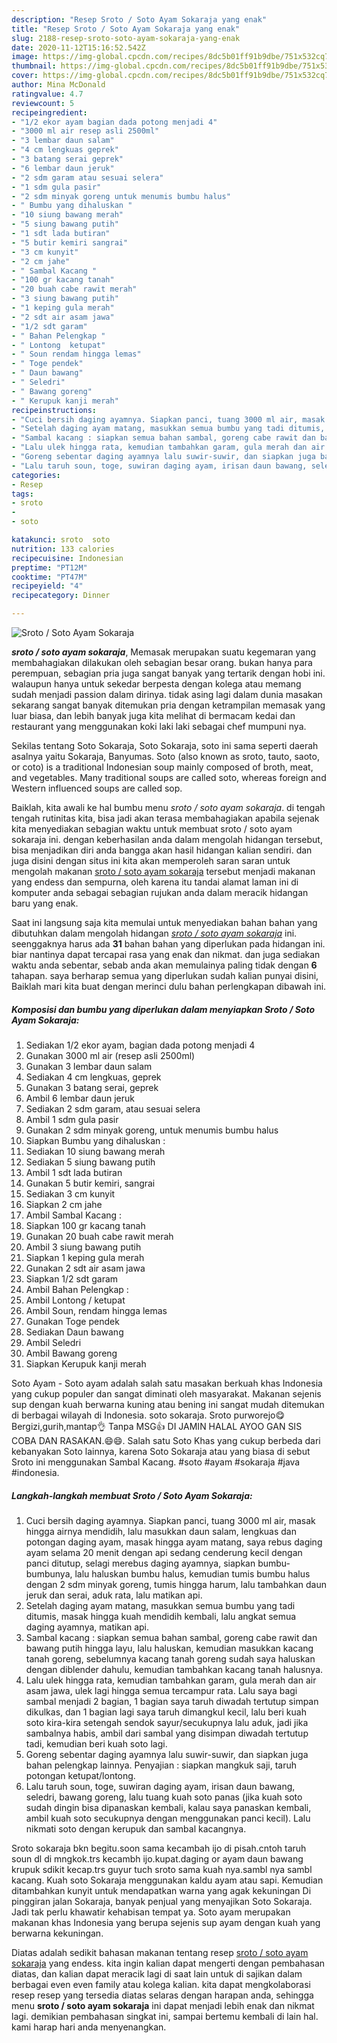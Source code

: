```yaml
---
description: "Resep Sroto / Soto Ayam Sokaraja yang enak"
title: "Resep Sroto / Soto Ayam Sokaraja yang enak"
slug: 2188-resep-sroto-soto-ayam-sokaraja-yang-enak
date: 2020-11-12T15:16:52.542Z
image: https://img-global.cpcdn.com/recipes/8dc5b01ff91b9dbe/751x532cq70/sroto-soto-ayam-sokaraja-foto-resep-utama.jpg
thumbnail: https://img-global.cpcdn.com/recipes/8dc5b01ff91b9dbe/751x532cq70/sroto-soto-ayam-sokaraja-foto-resep-utama.jpg
cover: https://img-global.cpcdn.com/recipes/8dc5b01ff91b9dbe/751x532cq70/sroto-soto-ayam-sokaraja-foto-resep-utama.jpg
author: Mina McDonald
ratingvalue: 4.7
reviewcount: 5
recipeingredient:
- "1/2 ekor ayam bagian dada potong menjadi 4"
- "3000 ml air resep asli 2500ml"
- "3 lembar daun salam"
- "4 cm lengkuas geprek"
- "3 batang serai geprek"
- "6 lembar daun jeruk"
- "2 sdm garam atau sesuai selera"
- "1 sdm gula pasir"
- "2 sdm minyak goreng untuk menumis bumbu halus"
- " Bumbu yang dihaluskan "
- "10 siung bawang merah"
- "5 siung bawang putih"
- "1 sdt lada butiran"
- "5 butir kemiri sangrai"
- "3 cm kunyit"
- "2 cm jahe"
- " Sambal Kacang "
- "100 gr kacang tanah"
- "20 buah cabe rawit merah"
- "3 siung bawang putih"
- "1 keping gula merah"
- "2 sdt air asam jawa"
- "1/2 sdt garam"
- " Bahan Pelengkap "
- " Lontong  ketupat"
- " Soun rendam hingga lemas"
- " Toge pendek"
- " Daun bawang"
- " Seledri"
- " Bawang goreng"
- " Kerupuk kanji merah"
recipeinstructions:
- "Cuci bersih daging ayamnya. Siapkan panci, tuang 3000 ml air, masak hingga airnya mendidih, lalu masukkan daun salam, lengkuas dan potongan daging ayam, masak hingga ayam matang, saya rebus daging ayam selama 20 menit dengan api sedang cenderung kecil dengan panci ditutup, selagi merebus daging ayamnya, siapkan bumbu-bumbunya, lalu haluskan bumbu halus, kemudian tumis bumbu halus dengan 2 sdm minyak goreng, tumis hingga harum, lalu tambahkan daun jeruk dan serai, aduk rata, lalu matikan api."
- "Setelah daging ayam matang, masukkan semua bumbu yang tadi ditumis, masak hingga kuah mendidih kembali, lalu angkat semua daging ayamnya, matikan api."
- "Sambal kacang : siapkan semua bahan sambal, goreng cabe rawit dan bawang putih hingga layu, lalu haluskan, kemudian masukkan kacang tanah goreng, sebelumnya kacang tanah goreng sudah saya haluskan dengan diblender dahulu, kemudian tambahkan kacang tanah halusnya."
- "Lalu ulek hingga rata, kemudian tambahkan garam, gula merah dan air asam jawa, ulek lagi hingga semua tercampur rata. Lalu saya bagi sambal menjadi 2 bagian, 1 bagian saya taruh diwadah tertutup simpan dikulkas, dan 1 bagian lagi saya taruh dimangkul kecil, lalu beri kuah soto kira-kira setengah sendok sayur/secukupnya lalu aduk, jadi jika sambalnya habis, ambil dari sambal yang disimpan diwadah tertutup tadi, kemudian beri kuah soto lagi."
- "Goreng sebentar daging ayamnya lalu suwir-suwir, dan siapkan juga bahan pelengkap lainnya. Penyajian : siapkan mangkuk saji, taruh potongan ketupat/lontong."
- "Lalu taruh soun, toge, suwiran daging ayam, irisan daun bawang, seledri, bawang goreng, lalu tuang kuah soto panas (jika kuah soto sudah dingin bisa dipanaskan kembali, kalau saya panaskan kembali, ambil kuah soto secukupnya dengan menggunakan panci kecil). Lalu nikmati soto dengan kerupuk dan sambal kacangnya."
categories:
- Resep
tags:
- sroto
- 
- soto

katakunci: sroto  soto 
nutrition: 133 calories
recipecuisine: Indonesian
preptime: "PT12M"
cooktime: "PT47M"
recipeyield: "4"
recipecategory: Dinner

---
```



![Sroto / Soto Ayam Sokaraja](https://img-global.cpcdn.com/recipes/8dc5b01ff91b9dbe/751x532cq70/sroto-soto-ayam-sokaraja-foto-resep-utama.jpg)

<b><i>sroto / soto ayam sokaraja</i></b>, Memasak merupakan suatu kegemaran yang membahagiakan dilakukan oleh sebagian besar orang. bukan hanya para perempuan, sebagian pria juga sangat banyak yang tertarik dengan hobi ini. walaupun hanya untuk sekedar berpesta dengan kolega atau memang sudah menjadi passion dalam dirinya. tidak asing lagi dalam dunia masakan sekarang sangat banyak ditemukan pria dengan ketrampilan memasak yang luar biasa, dan lebih banyak juga kita melihat di bermacam kedai dan restaurant yang menggunakan koki laki laki sebagai chef mumpuni nya.

Sekilas tentang Soto Sokaraja, Soto Sokaraja, soto ini sama seperti daerah asalnya yaitu Sokaraja, Banyumas. Soto (also known as sroto, tauto, saoto, or coto) is a traditional Indonesian soup mainly composed of broth, meat, and vegetables. Many traditional soups are called soto, whereas foreign and Western influenced soups are called sop.

Baiklah, kita awali ke hal bumbu menu <i>sroto / soto ayam sokaraja</i>. di tengah tengah rutinitas kita, bisa jadi akan terasa membahagiakan apabila sejenak kita menyediakan sebagian waktu untuk membuat sroto / soto ayam sokaraja ini. dengan keberhasilan anda dalam mengolah hidangan tersebut, bisa menjadikan diri anda bangga akan hasil hidangan kalian sendiri. dan juga disini dengan situs ini kita akan memperoleh saran saran untuk mengolah makanan <u>sroto / soto ayam sokaraja</u> tersebut menjadi makanan yang endess dan sempurna, oleh karena itu tandai alamat laman ini di komputer anda sebagai sebagian rujukan anda dalam meracik hidangan baru yang enak.


Saat ini langsung saja kita memulai untuk menyediakan bahan bahan yang dibutuhkan dalam mengolah hidangan <u><i>sroto / soto ayam sokaraja</i></u> ini. seenggaknya harus ada <b>31</b> bahan bahan yang diperlukan pada hidangan ini. biar nantinya dapat tercapai rasa yang enak dan nikmat. dan juga sediakan waktu anda sebentar, sebab anda akan memulainya paling tidak dengan <b>6</b> tahapan. saya berharap semua yang diperlukan sudah kalian punyai disini, Baiklah mari kita buat dengan merinci dulu bahan perlengkapan dibawah ini.

<!--inarticleads1-->

##### Komposisi dan bumbu yang diperlukan dalam menyiapkan Sroto / Soto Ayam Sokaraja:

1. Sediakan 1/2 ekor ayam, bagian dada potong menjadi 4
1. Gunakan 3000 ml air (resep asli 2500ml)
1. Gunakan 3 lembar daun salam
1. Sediakan 4 cm lengkuas, geprek
1. Gunakan 3 batang serai, geprek
1. Ambil 6 lembar daun jeruk
1. Sediakan 2 sdm garam, atau sesuai selera
1. Ambil 1 sdm gula pasir
1. Gunakan 2 sdm minyak goreng, untuk menumis bumbu halus
1. Siapkan  Bumbu yang dihaluskan :
1. Sediakan 10 siung bawang merah
1. Sediakan 5 siung bawang putih
1. Ambil 1 sdt lada butiran
1. Gunakan 5 butir kemiri, sangrai
1. Sediakan 3 cm kunyit
1. Siapkan 2 cm jahe
1. Ambil  Sambal Kacang :
1. Siapkan 100 gr kacang tanah
1. Gunakan 20 buah cabe rawit merah
1. Ambil 3 siung bawang putih
1. Siapkan 1 keping gula merah
1. Gunakan 2 sdt air asam jawa
1. Siapkan 1/2 sdt garam
1. Ambil  Bahan Pelengkap :
1. Ambil  Lontong / ketupat
1. Ambil  Soun, rendam hingga lemas
1. Gunakan  Toge pendek
1. Sediakan  Daun bawang
1. Ambil  Seledri
1. Ambil  Bawang goreng
1. Siapkan  Kerupuk kanji merah


Soto Ayam - Soto ayam adalah salah satu masakan berkuah khas Indonesia yang cukup populer dan sangat diminati oleh masyarakat. Makanan sejenis sup dengan kuah berwarna kuning atau bening ini sangat mudah ditemukan di berbagai wilayah di Indonesia. soto sokaraja. Sroto purworejo😋 Bergizi,gurih,mantap👌 Tanpa MSG👍 DI JAMIN HALAL AYOO GAN SIS COBA DAN RASAKAN.😄😄. Salah satu Soto Khas yang cukup berbeda dari kebanyakan Soto lainnya, karena Soto Sokaraja atau yang biasa di sebut Sroto ini menggunakan Sambal Kacang. #soto #ayam #sokaraja #java #indonesia. 

<!--inarticleads2-->

##### Langkah-langkah membuat Sroto / Soto Ayam Sokaraja:

1. Cuci bersih daging ayamnya. Siapkan panci, tuang 3000 ml air, masak hingga airnya mendidih, lalu masukkan daun salam, lengkuas dan potongan daging ayam, masak hingga ayam matang, saya rebus daging ayam selama 20 menit dengan api sedang cenderung kecil dengan panci ditutup, selagi merebus daging ayamnya, siapkan bumbu-bumbunya, lalu haluskan bumbu halus, kemudian tumis bumbu halus dengan 2 sdm minyak goreng, tumis hingga harum, lalu tambahkan daun jeruk dan serai, aduk rata, lalu matikan api.
1. Setelah daging ayam matang, masukkan semua bumbu yang tadi ditumis, masak hingga kuah mendidih kembali, lalu angkat semua daging ayamnya, matikan api.
1. Sambal kacang : siapkan semua bahan sambal, goreng cabe rawit dan bawang putih hingga layu, lalu haluskan, kemudian masukkan kacang tanah goreng, sebelumnya kacang tanah goreng sudah saya haluskan dengan diblender dahulu, kemudian tambahkan kacang tanah halusnya.
1. Lalu ulek hingga rata, kemudian tambahkan garam, gula merah dan air asam jawa, ulek lagi hingga semua tercampur rata. Lalu saya bagi sambal menjadi 2 bagian, 1 bagian saya taruh diwadah tertutup simpan dikulkas, dan 1 bagian lagi saya taruh dimangkul kecil, lalu beri kuah soto kira-kira setengah sendok sayur/secukupnya lalu aduk, jadi jika sambalnya habis, ambil dari sambal yang disimpan diwadah tertutup tadi, kemudian beri kuah soto lagi.
1. Goreng sebentar daging ayamnya lalu suwir-suwir, dan siapkan juga bahan pelengkap lainnya. Penyajian : siapkan mangkuk saji, taruh potongan ketupat/lontong.
1. Lalu taruh soun, toge, suwiran daging ayam, irisan daun bawang, seledri, bawang goreng, lalu tuang kuah soto panas (jika kuah soto sudah dingin bisa dipanaskan kembali, kalau saya panaskan kembali, ambil kuah soto secukupnya dengan menggunakan panci kecil). Lalu nikmati soto dengan kerupuk dan sambal kacangnya.


Sroto sokaraja bkn begitu.soon sama kecambah ijo di pisah.cntoh taruh soun dl di mngkok.trs kecambh ijo.kupat.daging or ayam daun bawang krupuk sdikit kecap.trs guyur tuch sroto sama kuah nya.sambl nya sambl kacang. Kuah soto Sokaraja menggunakan kaldu ayam atau sapi. Kemudian ditambahkan kunyit untuk mendapatkan warna yang agak kekuningan Di pinggiran jalan Sokaraja, banyak penjual yang menyajikan Soto Sokaraja. Jadi tak perlu khawatir kehabisan tempat ya. Soto ayam merupakan makanan khas Indonesia yang berupa sejenis sup ayam dengan kuah yang berwarna kekuningan. 

Diatas adalah sedikit bahasan makanan tentang resep <u>sroto / soto ayam sokaraja</u> yang endess. kita ingin kalian dapat mengerti dengan pembahasan diatas, dan kalian dapat meracik lagi di saat lain untuk di sajikan dalam berbagai even even family atau kolega kalian. kita dapat mengkolaborasi resep resep yang tersedia diatas selaras dengan harapan anda, sehingga menu <b>sroto / soto ayam sokaraja</b> ini dapat menjadi lebih enak dan nikmat lagi. demikian pembahasan singkat ini, sampai bertemu kembali di lain hal. kami harap hari anda menyenangkan.
